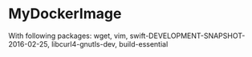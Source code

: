 # MyDockerImage

With following packages: wget, vim, swift-DEVELOPMENT-SNAPSHOT-2016-02-25, libcurl4-gnutls-dev, build-essential
